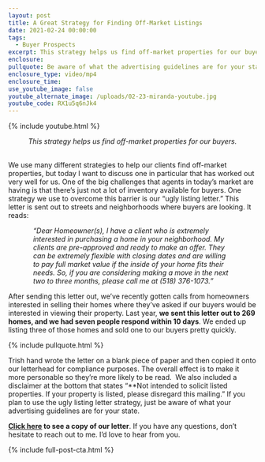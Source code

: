 ```yaml
---
layout: post
title: A Great Strategy for Finding Off-Market Listings
date: 2021-02-24 00:00:00
tags:
  - Buyer Prospects
excerpt: This strategy helps us find off-market properties for our buyers.
enclosure:
pullquote: Be aware of what the advertising guidelines are for your state.
enclosure_type: video/mp4
enclosure_time:
use_youtube_image: false
youtube_alternate_image: /uploads/02-23-miranda-youtube.jpg
youtube_code: RX1u5q6nJk4
---
```


{% include youtube.html %}

<p style="text-align: center"><em>This strategy helps us find off-market properties for our buyers.</em></p>

<br>We use many different strategies to help our clients find off-market properties, but today I want to discuss one in particular that has worked out very well for us. One of the big challenges that agents in today’s market are having is that there’s just not a lot of inventory available for buyers. One strategy we use to overcome this barrier is our “ugly listing letter.” This letter is sent out to streets and neighborhoods where buyers are looking. It reads:

<p style="margin-left:10%; margin-right:10%;"><em>“Dear Homeowner(s), I have a client who is extremely interested in purchasing a home in your neighborhood. My clients are pre-approved and ready to make an offer. They can be extremely flexible with closing dates and are willing to pay full market value if the inside of your home fits their needs. So, if you are considering making a move in the next two to three months, please call me at (518) 376-1073.”</em></p>

After sending this letter out, we’ve recently gotten calls from homeowners interested in selling their homes where they’ve asked if our buyers would be interested in viewing their property. Last year, **we sent this letter out to 269 homes, and we had seven people respond within 10 days**. We ended up listing three of those homes and sold one to our buyers pretty quickly.

{% include pullquote.html %}

Trish hand wrote the letter on a blank piece of paper and then copied it onto our letterhead for compliance purposes. The overall effect is to make it more personable so they’re more likely to be read. &nbsp;We also included a disclaimer at the bottom that states “\*\*Not intended to solicit listed properties. If your property is listed, please disregard this mailing.” If you plan to use the ugly listing letter strategy, just be aware of what your advertising guidelines are for your state.

**<u><a target="_blank" rel="noopener" href="/uploads/The Ugly Listing Letter.pdf">Click here</a></u> to see a copy of our letter**. If you have any questions, don’t hesitate to reach out to me. I’d love to hear from you.

{% include full-post-cta.html %}
